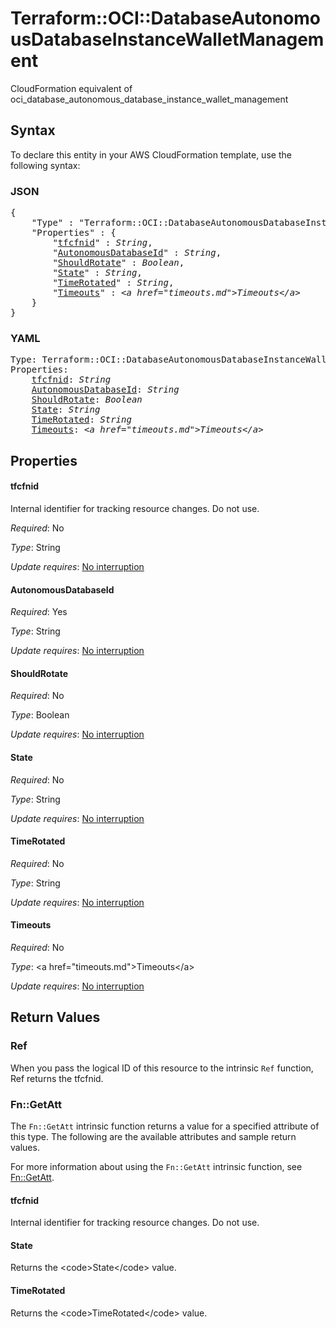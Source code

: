# Terraform::OCI::DatabaseAutonomousDatabaseInstanceWalletManagement

CloudFormation equivalent of oci_database_autonomous_database_instance_wallet_management

## Syntax

To declare this entity in your AWS CloudFormation template, use the following syntax:

### JSON

<pre>
{
    "Type" : "Terraform::OCI::DatabaseAutonomousDatabaseInstanceWalletManagement",
    "Properties" : {
        "<a href="#tfcfnid" title="tfcfnid">tfcfnid</a>" : <i>String</i>,
        "<a href="#autonomousdatabaseid" title="AutonomousDatabaseId">AutonomousDatabaseId</a>" : <i>String</i>,
        "<a href="#shouldrotate" title="ShouldRotate">ShouldRotate</a>" : <i>Boolean</i>,
        "<a href="#state" title="State">State</a>" : <i>String</i>,
        "<a href="#timerotated" title="TimeRotated">TimeRotated</a>" : <i>String</i>,
        "<a href="#timeouts" title="Timeouts">Timeouts</a>" : <i>&lt;a href=&#34;timeouts.md&#34;&gt;Timeouts&lt;/a&gt;</i>
    }
}
</pre>

### YAML

<pre>
Type: Terraform::OCI::DatabaseAutonomousDatabaseInstanceWalletManagement
Properties:
    <a href="#tfcfnid" title="tfcfnid">tfcfnid</a>: <i>String</i>
    <a href="#autonomousdatabaseid" title="AutonomousDatabaseId">AutonomousDatabaseId</a>: <i>String</i>
    <a href="#shouldrotate" title="ShouldRotate">ShouldRotate</a>: <i>Boolean</i>
    <a href="#state" title="State">State</a>: <i>String</i>
    <a href="#timerotated" title="TimeRotated">TimeRotated</a>: <i>String</i>
    <a href="#timeouts" title="Timeouts">Timeouts</a>: <i>&lt;a href=&#34;timeouts.md&#34;&gt;Timeouts&lt;/a&gt;</i>
</pre>

## Properties

#### tfcfnid

Internal identifier for tracking resource changes. Do not use.

_Required_: No

_Type_: String

_Update requires_: [No interruption](https://docs.aws.amazon.com/AWSCloudFormation/latest/UserGuide/using-cfn-updating-stacks-update-behaviors.html#update-no-interrupt)

#### AutonomousDatabaseId

_Required_: Yes

_Type_: String

_Update requires_: [No interruption](https://docs.aws.amazon.com/AWSCloudFormation/latest/UserGuide/using-cfn-updating-stacks-update-behaviors.html#update-no-interrupt)

#### ShouldRotate

_Required_: No

_Type_: Boolean

_Update requires_: [No interruption](https://docs.aws.amazon.com/AWSCloudFormation/latest/UserGuide/using-cfn-updating-stacks-update-behaviors.html#update-no-interrupt)

#### State

_Required_: No

_Type_: String

_Update requires_: [No interruption](https://docs.aws.amazon.com/AWSCloudFormation/latest/UserGuide/using-cfn-updating-stacks-update-behaviors.html#update-no-interrupt)

#### TimeRotated

_Required_: No

_Type_: String

_Update requires_: [No interruption](https://docs.aws.amazon.com/AWSCloudFormation/latest/UserGuide/using-cfn-updating-stacks-update-behaviors.html#update-no-interrupt)

#### Timeouts

_Required_: No

_Type_: &lt;a href=&#34;timeouts.md&#34;&gt;Timeouts&lt;/a&gt;

_Update requires_: [No interruption](https://docs.aws.amazon.com/AWSCloudFormation/latest/UserGuide/using-cfn-updating-stacks-update-behaviors.html#update-no-interrupt)

## Return Values

### Ref

When you pass the logical ID of this resource to the intrinsic `Ref` function, Ref returns the tfcfnid.

### Fn::GetAtt

The `Fn::GetAtt` intrinsic function returns a value for a specified attribute of this type. The following are the available attributes and sample return values.

For more information about using the `Fn::GetAtt` intrinsic function, see [Fn::GetAtt](https://docs.aws.amazon.com/AWSCloudFormation/latest/UserGuide/intrinsic-function-reference-getatt.html).

#### tfcfnid

Internal identifier for tracking resource changes. Do not use.

#### State

Returns the &lt;code&gt;State&lt;/code&gt; value.

#### TimeRotated

Returns the &lt;code&gt;TimeRotated&lt;/code&gt; value.

